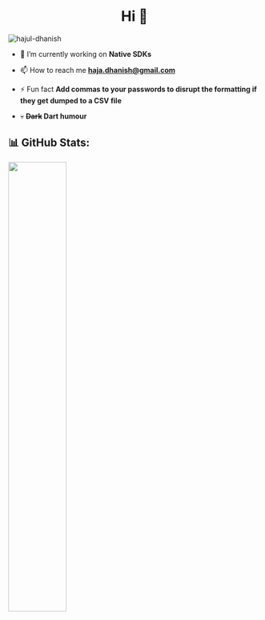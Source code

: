 <h1 align="center">Hi 👋</h1>

<p align="left"> <img src="https://komarev.com/ghpvc/?username=hajul-dhanish&label=Profile%20views&color=0e75b6&style=flat" alt="hajul-dhanish" /> </p>

- 🔭 I’m currently working on **Native SDKs**

- 📫 How to reach me **haja.dhanish@gmail.com**

- ⚡ Fun fact **Add commas to your passwords to disrupt the formatting if they get dumped to a CSV file**

- 💀 **~~Dark~~ Dart humour**

<p align="left">
</p>

## 📊 GitHub Stats:
<img width="48%" src="https://github-readme-streak-stats.herokuapp.com/?user=hajul-dhanish&theme=radical" />




